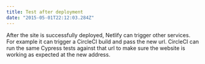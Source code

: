```yaml
---
title: Test after deployment
date: "2015-05-01T22:12:03.284Z"
---
```


After the site is successfully deployed, Netlify can trigger other services. For example it can trigger a CircleCI build and pass the new url. CircleCI can run the same Cypress tests against that url to make sure the website is working as expected at the new address.
